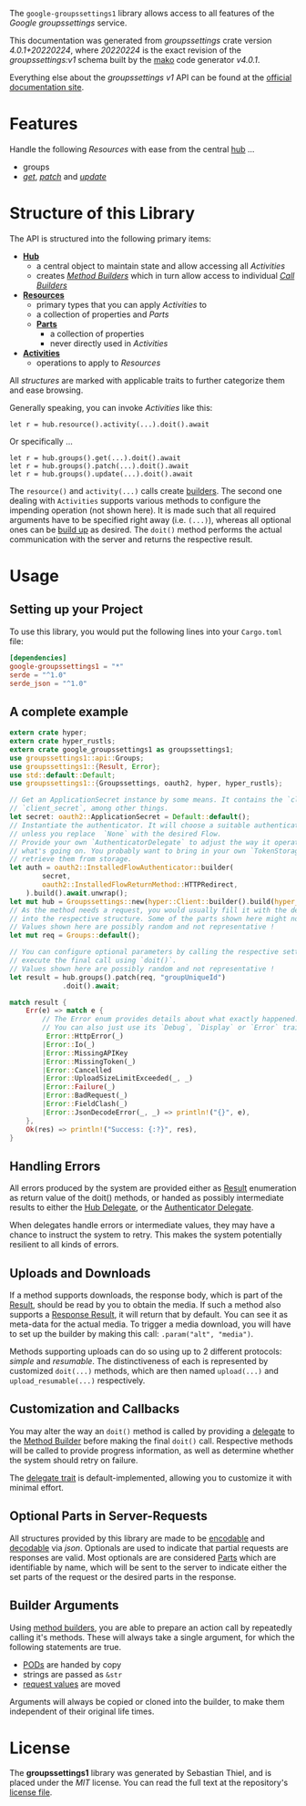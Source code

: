 <!---
DO NOT EDIT !
This file was generated automatically from 'src/generator/templates/api/README.md.mako'
DO NOT EDIT !
-->
The `google-groupssettings1` library allows access to all features of the *Google groupssettings* service.

This documentation was generated from *groupssettings* crate version *4.0.1+20220224*, where *20220224* is the exact revision of the *groupssettings:v1* schema built by the [mako](http://www.makotemplates.org/) code generator *v4.0.1*.

Everything else about the *groupssettings* *v1* API can be found at the
[official documentation site](https://developers.google.com/google-apps/groups-settings/get_started).
# Features

Handle the following *Resources* with ease from the central [hub](https://docs.rs/google-groupssettings1/4.0.1+20220224/google_groupssettings1/Groupssettings) ... 

* groups
 * [*get*](https://docs.rs/google-groupssettings1/4.0.1+20220224/google_groupssettings1/api::GroupGetCall), [*patch*](https://docs.rs/google-groupssettings1/4.0.1+20220224/google_groupssettings1/api::GroupPatchCall) and [*update*](https://docs.rs/google-groupssettings1/4.0.1+20220224/google_groupssettings1/api::GroupUpdateCall)




# Structure of this Library

The API is structured into the following primary items:

* **[Hub](https://docs.rs/google-groupssettings1/4.0.1+20220224/google_groupssettings1/Groupssettings)**
    * a central object to maintain state and allow accessing all *Activities*
    * creates [*Method Builders*](https://docs.rs/google-groupssettings1/4.0.1+20220224/google_groupssettings1/client::MethodsBuilder) which in turn
      allow access to individual [*Call Builders*](https://docs.rs/google-groupssettings1/4.0.1+20220224/google_groupssettings1/client::CallBuilder)
* **[Resources](https://docs.rs/google-groupssettings1/4.0.1+20220224/google_groupssettings1/client::Resource)**
    * primary types that you can apply *Activities* to
    * a collection of properties and *Parts*
    * **[Parts](https://docs.rs/google-groupssettings1/4.0.1+20220224/google_groupssettings1/client::Part)**
        * a collection of properties
        * never directly used in *Activities*
* **[Activities](https://docs.rs/google-groupssettings1/4.0.1+20220224/google_groupssettings1/client::CallBuilder)**
    * operations to apply to *Resources*

All *structures* are marked with applicable traits to further categorize them and ease browsing.

Generally speaking, you can invoke *Activities* like this:

```Rust,ignore
let r = hub.resource().activity(...).doit().await
```

Or specifically ...

```ignore
let r = hub.groups().get(...).doit().await
let r = hub.groups().patch(...).doit().await
let r = hub.groups().update(...).doit().await
```

The `resource()` and `activity(...)` calls create [builders][builder-pattern]. The second one dealing with `Activities` 
supports various methods to configure the impending operation (not shown here). It is made such that all required arguments have to be 
specified right away (i.e. `(...)`), whereas all optional ones can be [build up][builder-pattern] as desired.
The `doit()` method performs the actual communication with the server and returns the respective result.

# Usage

## Setting up your Project

To use this library, you would put the following lines into your `Cargo.toml` file:

```toml
[dependencies]
google-groupssettings1 = "*"
serde = "^1.0"
serde_json = "^1.0"
```

## A complete example

```Rust
extern crate hyper;
extern crate hyper_rustls;
extern crate google_groupssettings1 as groupssettings1;
use groupssettings1::api::Groups;
use groupssettings1::{Result, Error};
use std::default::Default;
use groupssettings1::{Groupssettings, oauth2, hyper, hyper_rustls};

// Get an ApplicationSecret instance by some means. It contains the `client_id` and 
// `client_secret`, among other things.
let secret: oauth2::ApplicationSecret = Default::default();
// Instantiate the authenticator. It will choose a suitable authentication flow for you, 
// unless you replace  `None` with the desired Flow.
// Provide your own `AuthenticatorDelegate` to adjust the way it operates and get feedback about 
// what's going on. You probably want to bring in your own `TokenStorage` to persist tokens and
// retrieve them from storage.
let auth = oauth2::InstalledFlowAuthenticator::builder(
        secret,
        oauth2::InstalledFlowReturnMethod::HTTPRedirect,
    ).build().await.unwrap();
let mut hub = Groupssettings::new(hyper::Client::builder().build(hyper_rustls::HttpsConnectorBuilder::new().with_native_roots().https_or_http().enable_http1().enable_http2().build()), auth);
// As the method needs a request, you would usually fill it with the desired information
// into the respective structure. Some of the parts shown here might not be applicable !
// Values shown here are possibly random and not representative !
let mut req = Groups::default();

// You can configure optional parameters by calling the respective setters at will, and
// execute the final call using `doit()`.
// Values shown here are possibly random and not representative !
let result = hub.groups().patch(req, "groupUniqueId")
             .doit().await;

match result {
    Err(e) => match e {
        // The Error enum provides details about what exactly happened.
        // You can also just use its `Debug`, `Display` or `Error` traits
         Error::HttpError(_)
        |Error::Io(_)
        |Error::MissingAPIKey
        |Error::MissingToken(_)
        |Error::Cancelled
        |Error::UploadSizeLimitExceeded(_, _)
        |Error::Failure(_)
        |Error::BadRequest(_)
        |Error::FieldClash(_)
        |Error::JsonDecodeError(_, _) => println!("{}", e),
    },
    Ok(res) => println!("Success: {:?}", res),
}

```
## Handling Errors

All errors produced by the system are provided either as [Result](https://docs.rs/google-groupssettings1/4.0.1+20220224/google_groupssettings1/client::Result) enumeration as return value of
the doit() methods, or handed as possibly intermediate results to either the 
[Hub Delegate](https://docs.rs/google-groupssettings1/4.0.1+20220224/google_groupssettings1/client::Delegate), or the [Authenticator Delegate](https://docs.rs/yup-oauth2/*/yup_oauth2/trait.AuthenticatorDelegate.html).

When delegates handle errors or intermediate values, they may have a chance to instruct the system to retry. This 
makes the system potentially resilient to all kinds of errors.

## Uploads and Downloads
If a method supports downloads, the response body, which is part of the [Result](https://docs.rs/google-groupssettings1/4.0.1+20220224/google_groupssettings1/client::Result), should be
read by you to obtain the media.
If such a method also supports a [Response Result](https://docs.rs/google-groupssettings1/4.0.1+20220224/google_groupssettings1/client::ResponseResult), it will return that by default.
You can see it as meta-data for the actual media. To trigger a media download, you will have to set up the builder by making
this call: `.param("alt", "media")`.

Methods supporting uploads can do so using up to 2 different protocols: 
*simple* and *resumable*. The distinctiveness of each is represented by customized 
`doit(...)` methods, which are then named `upload(...)` and `upload_resumable(...)` respectively.

## Customization and Callbacks

You may alter the way an `doit()` method is called by providing a [delegate](https://docs.rs/google-groupssettings1/4.0.1+20220224/google_groupssettings1/client::Delegate) to the 
[Method Builder](https://docs.rs/google-groupssettings1/4.0.1+20220224/google_groupssettings1/client::CallBuilder) before making the final `doit()` call. 
Respective methods will be called to provide progress information, as well as determine whether the system should 
retry on failure.

The [delegate trait](https://docs.rs/google-groupssettings1/4.0.1+20220224/google_groupssettings1/client::Delegate) is default-implemented, allowing you to customize it with minimal effort.

## Optional Parts in Server-Requests

All structures provided by this library are made to be [encodable](https://docs.rs/google-groupssettings1/4.0.1+20220224/google_groupssettings1/client::RequestValue) and 
[decodable](https://docs.rs/google-groupssettings1/4.0.1+20220224/google_groupssettings1/client::ResponseResult) via *json*. Optionals are used to indicate that partial requests are responses 
are valid.
Most optionals are are considered [Parts](https://docs.rs/google-groupssettings1/4.0.1+20220224/google_groupssettings1/client::Part) which are identifiable by name, which will be sent to 
the server to indicate either the set parts of the request or the desired parts in the response.

## Builder Arguments

Using [method builders](https://docs.rs/google-groupssettings1/4.0.1+20220224/google_groupssettings1/client::CallBuilder), you are able to prepare an action call by repeatedly calling it's methods.
These will always take a single argument, for which the following statements are true.

* [PODs][wiki-pod] are handed by copy
* strings are passed as `&str`
* [request values](https://docs.rs/google-groupssettings1/4.0.1+20220224/google_groupssettings1/client::RequestValue) are moved

Arguments will always be copied or cloned into the builder, to make them independent of their original life times.

[wiki-pod]: http://en.wikipedia.org/wiki/Plain_old_data_structure
[builder-pattern]: http://en.wikipedia.org/wiki/Builder_pattern
[google-go-api]: https://github.com/google/google-api-go-client

# License
The **groupssettings1** library was generated by Sebastian Thiel, and is placed 
under the *MIT* license.
You can read the full text at the repository's [license file][repo-license].

[repo-license]: https://github.com/Byron/google-apis-rsblob/main/LICENSE.md

